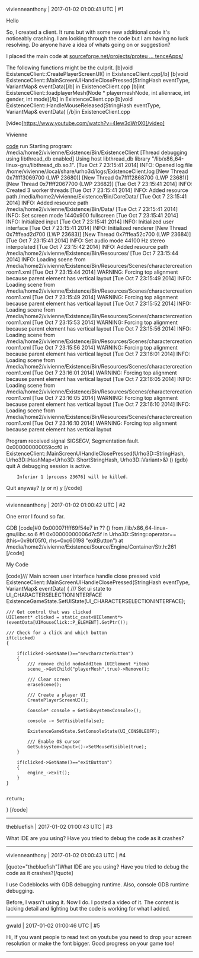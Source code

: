 vivienneanthony | 2017-01-02 01:00:41 UTC | #1

Hello

So, I created a client. It runs but with some new additional code it's noticeably crashing. I am looking through the code but I am having no luck resolving. Do anyone have a idea of whats going on or suggestion?

I placed the main code at [sourceforge.net/projects/proteu ... tenceApps/](https://sourceforge.net/projects/proteusgameengine/files/Existence/Source/ExistenceApps/)

The following functions might be the culprit.
[b]void ExistenceClient::CreatePlayerScreenUI() in ExistenceClient.cpp[/b]
[b]void ExistenceClient::MainScreenUIHandleClosePressed(StringHash eventType, VariantMap& eventData)[/b] in ExistenceClient.cpp
[b]int ExistenceClient::loadplayerMesh(Node * playermeshNode, int alienrace, int gender, int mode)[/b] in ExistenceClient.cpp
[b]void ExistenceClient::HandleMouseReleased(StringHash eventType, VariantMap& eventData) [/b]in ExistenceClient.cpp

[video]https://www.youtube.com/watch?v=4Iew3dWrlX0[/video]

Vivienne



[code](gdb) run
Starting program: /media/home2/vivienne/Existence/Bin/ExistenceClient 
[Thread debugging using libthread_db enabled]
Using host libthread_db library "/lib/x86_64-linux-gnu/libthread_db.so.1".
[Tue Oct  7 23:15:41 2014] INFO: Opened log file /home/vivienne/.local/share/urho3d/logs/ExistenceClient.log
[New Thread 0x7ffff3069700 (LWP 23680)]
[New Thread 0x7ffff2868700 (LWP 23681)]
[New Thread 0x7ffff2067700 (LWP 23682)]
[Tue Oct  7 23:15:41 2014] INFO: Created 3 worker threads
[Tue Oct  7 23:15:41 2014] INFO: Added resource path /media/home2/vivienne/Existence/Bin/CoreData/
[Tue Oct  7 23:15:41 2014] INFO: Added resource path /media/home2/vivienne/Existence/Bin/Data/
[Tue Oct  7 23:15:41 2014] INFO: Set screen mode 1440x900 fullscreen
[Tue Oct  7 23:15:41 2014] INFO: Initialized input
[Tue Oct  7 23:15:41 2014] INFO: Initialized user interface
[Tue Oct  7 23:15:41 2014] INFO: Initialized renderer
[New Thread 0x7fffead2d700 (LWP 23683)]
[New Thread 0x7fffea52c700 (LWP 23684)]
[Tue Oct  7 23:15:41 2014] INFO: Set audio mode 44100 Hz stereo interpolated
[Tue Oct  7 23:15:42 2014] INFO: Added resource path /media/home2/vivienne/Existence/Bin/Resources/
[Tue Oct  7 23:15:44 2014] INFO: Loading scene from /media/home2/vivienne/Existence/Bin/Resources/Scenes/charactercreationroom1.xml
[Tue Oct  7 23:15:44 2014] WARNING: Forcing top alignment because parent element has vertical layout
[Tue Oct  7 23:15:49 2014] INFO: Loading scene from /media/home2/vivienne/Existence/Bin/Resources/Scenes/charactercreationroom1.xml
[Tue Oct  7 23:15:49 2014] WARNING: Forcing top alignment because parent element has vertical layout
[Tue Oct  7 23:15:52 2014] INFO: Loading scene from /media/home2/vivienne/Existence/Bin/Resources/Scenes/charactercreationroom1.xml
[Tue Oct  7 23:15:53 2014] WARNING: Forcing top alignment because parent element has vertical layout
[Tue Oct  7 23:15:56 2014] INFO: Loading scene from /media/home2/vivienne/Existence/Bin/Resources/Scenes/charactercreationroom1.xml
[Tue Oct  7 23:15:56 2014] WARNING: Forcing top alignment because parent element has vertical layout
[Tue Oct  7 23:16:01 2014] INFO: Loading scene from /media/home2/vivienne/Existence/Bin/Resources/Scenes/charactercreationroom1.xml
[Tue Oct  7 23:16:01 2014] WARNING: Forcing top alignment because parent element has vertical layout
[Tue Oct  7 23:16:05 2014] INFO: Loading scene from /media/home2/vivienne/Existence/Bin/Resources/Scenes/charactercreationroom1.xml
[Tue Oct  7 23:16:05 2014] WARNING: Forcing top alignment because parent element has vertical layout
[Tue Oct  7 23:16:10 2014] INFO: Loading scene from /media/home2/vivienne/Existence/Bin/Resources/Scenes/charactercreationroom1.xml
[Tue Oct  7 23:16:10 2014] WARNING: Forcing top alignment because parent element has vertical layout

Program received signal SIGSEGV, Segmentation fault.
0x000000000059ccf0 in ExistenceClient::MainScreenUIHandleClosePressed(Urho3D::StringHash, Urho3D::HashMap<Urho3D::ShortStringHash, Urho3D::Variant>&) ()
(gdb) quit
A debugging session is active.

        Inferior 1 [process 23676] will be killed.

Quit anyway? (y or n) y
[/code]

-------------------------

vivienneanthony | 2017-01-02 01:00:42 UTC | #2

One error I found so far.

GDB
[code]#0  0x00007ffff69f54e7 in ?? () from /lib/x86_64-linux-gnu/libc.so.6
#1  0x00000000006d7c5f in Urho3D::String::operator== (this=0x9bf05f0, rhs=0xc60198 "exitButton")
    at /media/home2/vivienne/Existence/Source/Engine/Container/Str.h:261
[/code]

My Code

[code]/// Main screen user interface handle close pressed
void ExistenceClient::MainScreenUIHandleClosePressed(StringHash eventType, VariantMap& eventData)
{
    /// Set ui state to UI_CHARACTERSELECTIONINTERFACE
    ExistenceGameState.SetUIState(UI_CHARACTERSELECTIONINTERFACE);

    /// Get control that was clicked
    UIElement* clicked = static_cast<UIElement*>(eventData[UIMouseClick::P_ELEMENT].GetPtr());

    /// Check for a click and which button
    if(clicked)
    {

        if(clicked->GetName()=="newcharacterButton")
        {
            /// remove child nodeAddItem (UIElement *item)
            scene_->GetChild("playerMesh",true)->Remove();

            /// Clear screen
            eraseScene();

            /// Create a player UI
            CreatePlayerScreenUI();

            Console* console = GetSubsystem<Console>();

            console -> SetVisible(false);

            ExistenceGameState.SetConsoleState(UI_CONSOLEOFF);

            /// Enable OS cursor
            GetSubsystem<Input>()->SetMouseVisible(true);
        }

        if(clicked->GetName()=="exitButton")
        {
            engine_->Exit();
        }
    }


    return;
}
[/code]

-------------------------

thebluefish | 2017-01-02 01:00:43 UTC | #3

What IDE are you using? Have you tried to debug the code as it crashes?

-------------------------

vivienneanthony | 2017-01-02 01:00:43 UTC | #4

[quote="thebluefish"]What IDE are you using? Have you tried to debug the code as it crashes?[/quote]

I use Codeblocks with GDB debugging runtime. Also, console GDB runtime debugging.

Before, I wasn't using it. Now I do.  I posted a video of it. The content is lacking detail and lighting but the code is working for what I added.

-------------------------

gwald | 2017-01-02 01:00:46 UTC | #5

Hi,
If you want people to read text on youtube you need to drop your screen resolution or make the font bigger.
Good progress on your game too!

-------------------------

